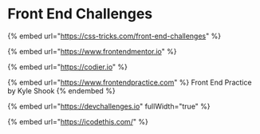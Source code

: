 # Front End Challenges

{% embed url="https://css-tricks.com/front-end-challenges" %}

{% embed url="https://www.frontendmentor.io" %}

{% embed url="https://codier.io" %}

{% embed url="https://www.frontendpractice.com" %}
Front End Practice by Kyle Shook
{% endembed %}

{% embed url="https://devchallenges.io" fullWidth="true" %}

{% embed url="https://icodethis.com/" %}
